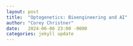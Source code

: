 ```yaml
---
layout: post
title:  "Optogenetics: Bioengineering and AI"
author: "Corey Christner"
date:   2024-06-06 23:00 -0000
categories: jekyll update
---
```


<!-- 
Notes:

Writing feels odd to me, but me writing about optogenetics **is** odd. Before today, I'd never heard of it and I still have a loose grasp of it - but writing this is more an exercise for me to actually put effort into something and publish for whoever's interested to read. 

I'm not really on social media, so a lot of my time spent killing time on my phone is using my browser to search about whatever I'm curious about that day. One day it may be rural manufacturing, the next day is industrial design or technology in agriculture. Recently, I came across a company called [Prolific Machines](https://www.prolific-machines.com/) based in California. Biology and bio-engineering isn't something I'm particularly drawn to (too far out of my scope of knowledge) but today I was a bit more motivated to learn something like this. I enjoy learning and reading about hardware or software hacking, and this seemed to be almost like cellular hacking. 

Prolific Machines is in the Food Tech news recently due to a series B1 round that raised $55 million. But what Prolific Machines does seems more life SciFi than real science. Their technology adds proteins to cells that are used to manufacture things like some ingredients in infant formula or even vaccines. 

Previously, this sort of manufacturing would be done by introducing 

Optogenetics isn't new - it's been used for years in neuroscience. 

-->